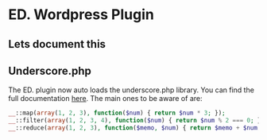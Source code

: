 # ED. Wordpress Plugin

## Lets document this

## Underscore.php
The ED. plugin now auto loads the underscore.php library.
You can find the full documentation [here](http://brianhaveri.github.io/Underscore.php/).
The main ones to be aware of are:

```php
__::map(array(1, 2, 3), function($num) { return $num * 3; });
__::filter(array(1, 2, 3, 4), function($num) { return $num % 2 === 0; }); 
__::reduce(array(1, 2, 3), function($memo, $num) { return $memo + $num; }, 0);
```
